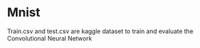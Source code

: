 # Mnist
Train.csv and test.csv are kaggle dataset to train and evaluate the Convolutional Neural Network
